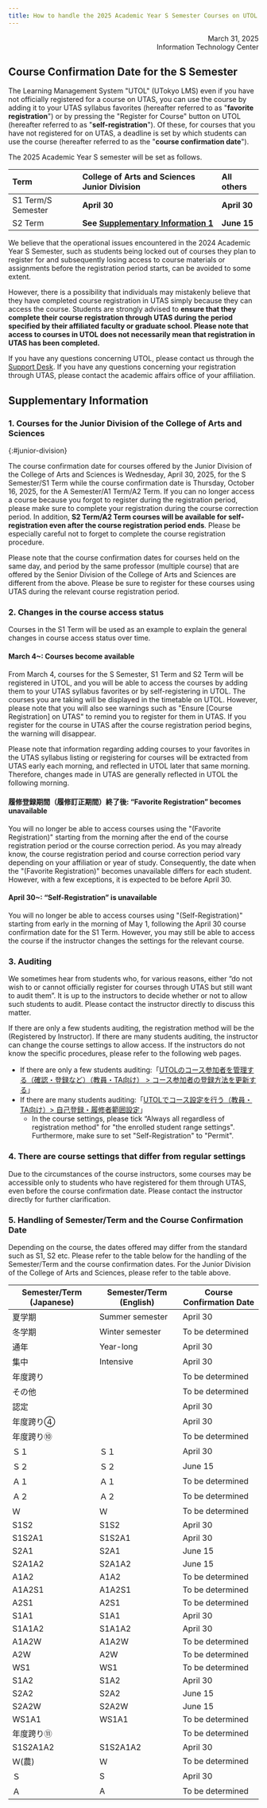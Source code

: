 ```yaml
---
title: How to handle the 2025 Academic Year S Semester Courses on UTOL
---
```


<div style="text-align: right;">
<span>March 31, 2025</span><br />
<span>Information Technology Center</span><br />
</div>

## Course Confirmation Date for the S Semester

The Learning Management System "UTOL" (UTokyo LMS) even if you have not officially registered for a course on UTAS, you can use the course by adding it to your UTAS syllabus favorites (hereafter referred to as "**favorite registration**") or by pressing the "Register for Course" button on UTOL (hereafter referred to as "**self-registration**"). Of these, for courses that you have not registered for on UTAS, a deadline is set by which students can use the course (hereafter referred to as the "**course confirmation date**").

The 2025 Academic Year S semester will be set as follows.

| Term               | College of Arts and Sciences Junior Division            | All others   |
| :----------------- | :------------------------------------------------------ | :----------- |
| S1 Term/S Semester | **April 30**                                            | **April 30** |
| S2 Term            | **See [Supplementary Information 1](#junior-division)** | **June 15**  |

We believe that the operational issues encountered in the 2024 Academic Year S Semester, such as students being locked out of courses they plan to register for and subsequently losing access to course materials or assignments before the registration period starts, can be avoided to some extent.

However, there is a possibility that individuals may mistakenly believe that they have completed course registration in UTAS simply because they can access the course. Students are strongly advised to **ensure that they complete their course registration through UTAS during the period specified by their affiliated faculty or graduate school. Please note that access to courses in UTOL does not necessarily mean that registration in UTAS has been completed.**

If you have any questions concerning UTOL, please contact us through the [Support Desk](<(/en/support/)>). If you have any questions concerning your registration through UTAS, please contact the academic affairs office of your affiliation.

## Supplementary Information

### 1. Courses for the Junior Division of the College of Arts and Sciences

{:#junior-division}

The course confirmation date for courses offered by the Junior Division of the College of Arts and Sciences is Wednesday, April 30, 2025, for the S Semester/S1 Term while the course confirmation date is Thursday, October 16, 2025, for the A Semester/A1 Term/A2 Term. If you can no longer access a course because you forgot to register during the registration period, please make sure to complete your registration during the course correction period. In addition, **S2 Term/A2 Term courses will be available for self-registration even after the course registration period ends**. Please be especially careful not to forget to complete the course registration procedure.

Please note that the course confirmation dates for courses held on the same day, and period by the same professor (multiple course) that are offered by the Senior Division of the College of Arts and Sciences are different from the above. Please be sure to register for these courses using UTAS during the relevant course registration period.

### 2. Changes in the course access status

Courses in the S1 Term will be used as an example to explain the general changes in course access status over time.

#### March 4~: Courses become available

From March 4, courses for the S Semester, S1 Term and S2 Term will be registered in UTOL, and you will be able to access the courses by adding them to your UTAS syllabus favorites or by self-registering in UTOL. The courses you are taking will be displayed in the timetable on UTOL. However, please note that you will also see warnings such as "Ensure [Course Registration] on UTAS" to remind you to register for them in UTAS.
If you register for the course in UTAS after the course registration period begins, the warning will disappear.

Please note that information regarding adding courses to your favorites in the UTAS syllabus listing or registering for courses will be extracted from UTAS early each morning, and reflected in UTOL later that same morning. Therefore, changes made in UTAS are generally reflected in UTOL the following morning.

#### 履修登録期間（履修訂正期間）終了後: “Favorite Registration” becomes unavailable

You will no longer be able to access courses using the "(Favorite Registration)" starting from the morning after the end of the course registration period or the course correction period. As you may already know, the course registration period and course correction period vary depending on your affiliation or year of study. Consequently, the date when the "(Favorite Registration)" becomes unavailable differs for each student. However, with a few exceptions, it is expected to be before April 30.

#### April 30~: “Self-Registration” is unavailable

You will no longer be able to access courses using "(Self-Registration)" starting from early in the morning of May 1, following the April 30 course confirmation date for the S1 Term. However, you may still be able to access the course if the instructor changes the settings for the relevant course.

### 3. Auditing

We sometimes hear from students who, for various reasons, either “do not wish to or cannot officially register for courses through UTAS but still want to audit them”. It is up to the instructors to decide whether or not to allow such students to audit. Please contact the instructor directly to discuss this matter.

If there are only a few students auditing, the registration method will be the (Registered by Instructor).
If there are many students auditing, the instructor can change the course settings to allow access. If the instructors do not know the specific procedures, please refer to the following web pages.

- If there are only a few students auditing:「[UTOLのコース参加者を管理する（確認・登録など）（教員・TA向け） \> コース参加者の登録方法を更新する](/en/utol/lecturers/settings/course_participants/#update)」
- If there are many students auditing:「[UTOLでコース設定を行う（教員・TA向け）\> 自己登録・履修者範囲設定](/en/utol/lecturers/settings/#self-registration-and-content-use-scope)」
  - In the course settings, please tick “Always all regardless of registration method" for "the enrolled student range settings". Furthermore, make sure to set "Self-Registration" to "Permit".

### 4. There are course settings that differ from regular settings

Due to the circumstances of the course instructors, some courses may be accessible only to students who have registered for them through UTAS, even before the course confirmation date. Please contact the instructor directly for further clarification.

### 5. Handling of Semester/Term and the Course Confirmation Date

Depending on the course, the dates offered may differ from the standard such as S1, S2 etc. Please refer to the table below for the handling of the Semester/Term and the course confirmation dates. For the Junior Division of the College of Arts and Sciences, please refer to the table above.

| Semester/Term (Japanese) | Semester/Term (English) | Course Confirmation Date |
| ------------------------ | ----------------------- | ------------------------ |
| 夏学期                   | Summer semester         | April 30                 |
| 冬学期                   | Winter semester         | To be determined         |
| 通年                     | Year-long               | April 30                 |
| 集中                     | Intensive               | April 30                 |
| 年度跨り                 |                         | To be determined         |
| その他                   |                         | To be determined         |
| 認定                     |                         | April 30                 |
| 年度跨り④                |                         | April 30                 |
| 年度跨り⑩                |                         | To be determined         |
| Ｓ１                     | Ｓ１                    | April 30                 |
| Ｓ２                     | Ｓ２                    | June 15                  |
| Ａ１                     | Ａ１                    | To be determined         |
| Ａ２                     | Ａ２                    | To be determined         |
| Ｗ                       | Ｗ                      | To be determined         |
| S1S2                     | S1S2                    | April 30                 |
| S1S2A1                   | S1S2A1                  | April 30                 |
| S2A1                     | S2A1                    | June 15                  |
| S2A1A2                   | S2A1A2                  | June 15                  |
| A1A2                     | A1A2                    | To be determined         |
| A1A2S1                   | A1A2S1                  | To be determined         |
| A2S1                     | A2S1                    | To be determined         |
| S1A1                     | S1A1                    | April 30                 |
| S1A1A2                   | S1A1A2                  | April 30                 |
| A1A2W                    | A1A2W                   | To be determined         |
| A2W                      | A2W                     | To be determined         |
| WS1                      | WS1                     | To be determined         |
| S1A2                     | S1A2                    | April 30                 |
| S2A2                     | S2A2                    | June 15                  |
| S2A2W                    | S2A2W                   | June 15                  |
| WS1A1                    | WS1A1                   | To be determined         |
| 年度跨り⑪                |                         | To be determined         |
| S1S2A1A2                 | S1S2A1A2                | April 30                 |
| Ｗ(農)                   | Ｗ                      | To be determined         |
| Ｓ                       | S                       | April 30                 |
| Ａ                       | A                       | To be determined         |
